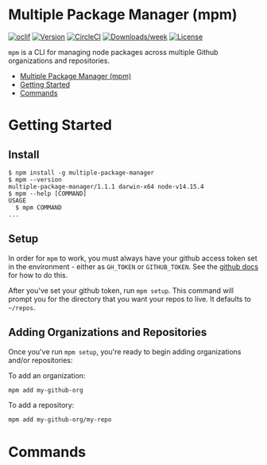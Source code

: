 # Multiple Package Manager (mpm)

[![oclif](https://img.shields.io/badge/cli-oclif-brightgreen.svg)](https://oclif.io)
[![Version](https://img.shields.io/npm/v/multiple-package-manager.svg)](https://npmjs.org/package/multiple-package-manager) [![CircleCI](https://circleci.com/gh/mdonnalley/multiple-package-manager/tree/main.svg?style=shield)](https://circleci.com/gh/mdonnalley/multiple-package-manager/tree/main) [![Downloads/week](https://img.shields.io/npm/dw/multiple-package-manager.svg)](https://npmjs.org/package/multiple-package-manager) [![License](https://img.shields.io/badge/License-BSD%203--Clause-brightgreen.svg)](https://raw.githubusercontent.com/mdonnalley/multiple-package-manager/main/LICENSE.txt)

`mpm` is a CLI for managing node packages across multiple Github organizations and repositories.

<!-- toc -->
* [Multiple Package Manager (mpm)](#multiple-package-manager-mpm)
* [Getting Started](#getting-started)
* [Commands](#commands)
<!-- tocstop -->

# Getting Started

## Install

```sh-session
$ npm install -g multiple-package-manager
$ mpm --version
multiple-package-manager/1.1.1 darwin-x64 node-v14.15.4
$ mpm --help [COMMAND]
USAGE
  $ mpm COMMAND
...
```

## Setup

In order for `mpm` to work, you must always have your github access token set in the environment - either as `GH_TOKEN` or `GITHUB_TOKEN`. See the [github docs](https://docs.github.com/en/github/authenticating-to-github/keeping-your-account-and-data-secure/creating-a-personal-access-token) for how to do this.

After you've set your github token, run `mpm setup`. This command will prompt you for the directory that you want your repos to live. It defaults to `~/repos`.

## Adding Organizations and Repositories

Once you've run `mpm setup`, you're ready to begin adding organizations and/or repositories:

To add an organization:

```bash
mpm add my-github-org
```

To add a repository:

```bash
mpm add my-github-org/my-repo
```

# Commands

<!-- commands -->

<!-- commandsstop -->
